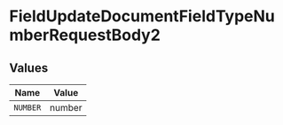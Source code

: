 # FieldUpdateDocumentFieldTypeNumberRequestBody2


## Values

| Name     | Value    |
| -------- | -------- |
| `NUMBER` | number   |
